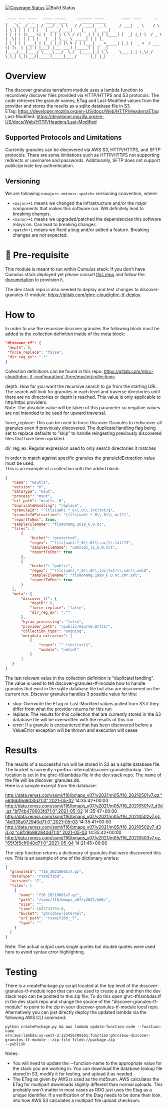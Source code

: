 [![Coverage Status](https://coveralls.io/repos/github/ghrcdaac/discover-granules-tf-module/badge.svg)](https://coveralls.io/github/ghrcdaac/discover-granules-tf-module)
![Build Status](https://github.com/ghrcdaac/discover-granules-tf-module/actions/workflows/python-package.yml/badge.svg?branch=master)
```
 ____ ___ ____   ____ _____     _______ ____        ____ ____      _    _   _ _   _ _     _____ ____      _____ _____
|  _ \_ _/ ___| / ___/ _ \ \   / / ____|  _ \      / ___|  _ \    / \  | \ | | | | | |   | ____/ ___|    |_   _|  ___|
| | | | |\___ \| |  | | | \ \ / /|  _| | |_) |____| |  _| |_) |  / _ \ |  \| | | | | |   |  _| \___ \ _____| | | |_
| |_| | | ___) | |__| |_| |\ V / | |___|  _ <_____| |_| |  _ <  / ___ \| |\  | |_| | |___| |___ ___) |_____| | |  _|
|____/___|____/ \____\___/  \_/  |_____|_| \_\     \____|_| \_\/_/   \_\_| \_|\___/|_____|_____|____/      |_| |_|
```
# Overview
The discover granules terraform module uses a lambda function to recursively discover files provided via HTTP/HTTPS
and S3 protocols. 
The code retrieves the granule names, ETag and Last-Modified values from the provider and stores the results as a sqlite
database file in S3.  
ETag: https://developer.mozilla.org/en-US/docs/Web/HTTP/Headers/ETag  
Last-Modified: https://developer.mozilla.org/en-US/docs/Web/HTTP/Headers/Last-Modified  

## Supported Protocols and Limitations
Currently granules can be discovered via AWS S3, HTTP/HTTPS, and SFTP protocols. There are some limitations such as 
HTTP/HTTPS not supporting redirects or username and passwords. Additionally, SFTP does not support public/private key
authentication.

## Versioning
We are following `v<major>.<minor>.<patch>` versioning convention, where:
* `<major>+1` means we changed the infrastructure and/or the major components that makes this software run. Will definitely 
  lead to breaking changes.
* `<minor>+1` means we upgraded/patched the dependencies this software relays on. Can lead to breaking changes.
* `<patch>+1` means we fixed a bug and/or added a feature. Breaking changes are not expected.

# 🔨 Pre-requisite 
This module is meant to run within Cumulus stack. 
If you don't have Cumulus stack deployed yet please consult [this repo](https://github.com/nasa/cumulus) 
and follow the [documetation](https://nasa.github.io/cumulus/docs/cumulus-docs-readme) to provision it.

The dev stack repo is also needed to deploy and test changes to discover-granules-tf-module: https://gitlab.com/ghrc-cloud/ghrc-tf-deploy

# How to
In order to use the recursive discover granules the following block must be added to the collection definition inside 
of the meta block:
```json
"discover_tf": {
 "depth": 0,
 "force_replace": "false",
 "dir_reg_ex": ".*"
}
```
Collection definitions can be found in this repo: https://gitlab.com/ghrc-cloud/ghrc-tf-configuration/-/tree/master/collections  

depth: How far you want the recursive search to go from the starting URL. The search will look for granules in each level
and traverse directories until there are no directories or depth is reached. This value is only applicable to http/https
providers.  
Note: The absolute value will be taken of this parameter so negative values are not intended to be used for upward traversal.

force_replace: This can be used to force Discover Granules to rediscover all granules even if previously discovered.
The duplicateHandling flag being set to replace defaults to "skip" to handle reingesting previously discovered files that 
have been updated.

dir_reg_ex: Regular expression used to only search directories it matches

In order to match against specific granules the granuleIdExtraction value must be used.  
This is an example of a collection with the added block:
 ```json
{
	"name": "msutls",
	"version": "6",
	"dataType": "msut",
	"process": "msut",
	"url_path": "msutls__6",
	"duplicateHandling": "replace",
	"granuleId": "^(tls|uah).*_6\\.0\\.(nc|txt)$",
	"granuleIdExtraction": "((tls|uah).*_6\\.0(\\.nc)?)",
	"reportToEms": true,
	"sampleFileName": "tlsmonamg.2019_6.0.nc",
	"files": [
		{
			"bucket": "protected",
			"regex": "^(tls|uah).*_6\\.0(\\.nc|\\.txt)?$",
			"sampleFileName": "uahncdc_ls_6.0.txt",
			"reportToEms": true
		},
		{
			"bucket": "public",
			"regex": "^(tls|uah).*_6\\.0\\.(nc|txt)\\.cmr\\.xml$",
			"sampleFileName": "tlsmonamg.1999_6.0.nc.cmr.xml",
			"reportToEms": true
		}
	],
	"meta": {
        "discover_tf": { 
            "depth": 0, 
            "force_replace": "false",
            "dir_reg_ex": ".*" 
        },
		"hyrax_processing": "false",
		"provider_path": "/public/msu/v6.0/tls/",
		"collection_type": "ongoing",
		"metadata_extractor": [
			{
				"regex": "^.*(nc|txt)$",
				"module": "netcdf"
			}
		]
	}
}
```

The last relevant value in the collection definition is "duplicateHandling".  The value is used to tell 
discover-granules-tf-module how to handle granules that exist in the sqlite database file but also are discovered on the
current run. Discover granules handles 3 possible value for this:
 - skip: Overwrite the ETag or Last-Modified values pulled from S3 if they differ from what the provider returns for 
   this run
 - replace: The results for this collection that are currently stored in the S3 database file will be overwritten with 
   the results of this run
 - error: If a granule is encountered that has been discovered before a ValueError exception will be thrown and 
   execution will cease 

# Results
The results of a successful run will be stored in S3 as a sqlite database file. The bucket is currently 
&lt;prefix&gt;-internal/discover-granule/lookup. The location is set in the ghrc-tf/lambdas file in the dev stack repo. 
The name of the file will be discover_granules.db.  
Here is a sample excerpt from the database:  

http://data.remss.com/ssmi/f16/bmaps_v07/y2021/m05/f16_20210501v7.gz,"e636b16d603fd71:0",2021-05-02 14:35:42+00:00  
http://data.remss.com/ssmi/f16/bmaps_v07/y2021/m05/f16_20210501v7_d3d.gz,"bf74b470603fd71:0",2021-05-02 14:35:47+00:00  
http://data.remss.com/ssmi/f16/bmaps_v07/y2021/m05/f16_20210502v7.gz,"4d338a972940d71:0",2021-05-03 14:35:41+00:00  
http://data.remss.com/ssmi/f16/bmaps_v07/y2021/m05/f16_20210502v7_d3d.gz,"c6f29b982940d71:0",2021-05-03 14:35:42+00:00  
http://data.remss.com/ssmi/f16/bmaps_v07/y2021/m05/f16_20210503v7.gz,"65f3f5cff040d71:0",2021-05-04 14:21:45+00:00  

The step function returns a dictionary of granules that were discovered this run. This is an example of one of the dictionary entries:   
```json
{
  "granuleId": "f16_20210601v7.gz",
  "dataType": "rssmif16d",
  "version": "7",
  "files": [
    {
      "name": "f16_20210601v7.gz",
      "path": "/ssmi/f16/bmaps_v07/y2021/m06/",
      "size": "",
      "time": 1622743794.0,
      "bucket": "ghrcsbxw-internal",
      "url_path": "rssmif16d__7",
      "type": ""
    }
  ]
}
```
Note: The actual output uses single quotes but double quotes were used here to avoid syntax error highlighting.  

# Testing
There is a createPackage.py script located at the top level of the discover-granules-tf-module repo that can use used to
create a zip and then the dev stack repo can be pointed to this zip file. To do this open ghrc-tf/lambdas.tf in the dev 
stack repo and change the source of the "discover-granules-tf-module" to point to the zip in your 
discover-granules-tf-module local repo.   
Alternatively you can just directly deploy the updated lambda via the following AWS CLI command:
```commandline
python createPackage.py && aws lambda update-function-code --function-name 
arn:aws:lambda:us-west-2:123456789101:function:ghrcsbxw-discover-granules-tf-module --zip-file fileb://package.zip 
--publish
```
Notes:
 - You will need to update the --function-name to the appropriate value for the stack you are working in. 
You can download the database lookup file stored in S3, modify it for testing, and upload it as needed.
 - The ETag as given by AWS is used as the md5sum. AWS calculates the ETag for multipart downloads slightly different
than normal uploads. This probably won't matter in most cases as RDG just uses the Etag as a unique identifier. 
If a verification of the Etag needs to be done then look into how AWS S3 calculates a multipart file upload checksum.  
